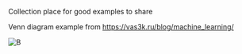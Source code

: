 Collection place for good examples to share

Venn diagram example from https://vas3k.ru/blog/machine_learning/

![B](https://i.imgur.com/F6eQ5t0.jpg)
